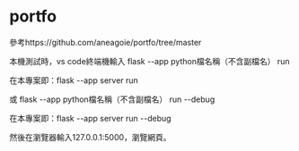 # portfo

參考https://github.com/aneagoie/portfo/tree/master

本機測試時，vs code終端機輸入 flask --app python檔名稱（不含副檔名） run

在本專案即：flask --app server run

或 flask --app python檔名稱（不含副檔名） run --debug

在本專案即：flask --app server run --debug

然後在瀏覽器輸入127.0.0.1:5000，瀏覽網頁。
